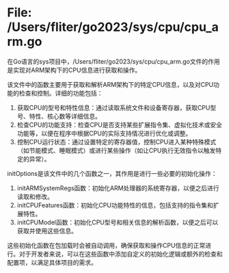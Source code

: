 # File: /Users/fliter/go2023/sys/cpu/cpu_arm.go

在Go语言的sys项目中，/Users/fliter/go2023/sys/cpu/cpu_arm.go文件的作用是实现对ARM架构下的CPU信息进行获取和操作。

该文件中的函数主要用于获取和解析ARM架构下的特定CPU信息，以及对CPU功能的检查和控制。详细的功能包括：
1. 获取CPU的型号和特性信息：通过读取系统文件和设备寄存器，获取CPU型号、特性、核心数等详细信息。
2. 检查CPU的功能支持：检查CPU是否支持某些扩展指令集、虚拟化技术或安全功能等，以便在程序中根据CPU的实际支持情况进行优化或调整。
3. 控制CPU运行状态：通过设置特定的寄存器值，控制CPU进入某种特殊模式（如节能模式、睡眠模式）或进行某些操作（如让CPU执行无效指令以触发特定的异常）。

initOptions是该文件中的几个函数之一，其作用是进行一些必要的初始化操作：
1. initARMSystemRegs函数：初始化ARM处理器的系统寄存器，以便之后进行读取和修改。
2. initCPUFeatures函数：初始化CPU功能特性的信息，包括支持的指令集和扩展特性。
3. initCPUModel函数：初始化CPU型号和相关信息的解析函数，以便之后可以获取并使用这些信息。

这些初始化函数在包加载时会被自动调用，确保获取和操作CPU信息的正常进行。对于开发者来说，可以在这些函数中添加自定义的初始化逻辑或额外的检查和配置项，以满足具体项目的需求。

